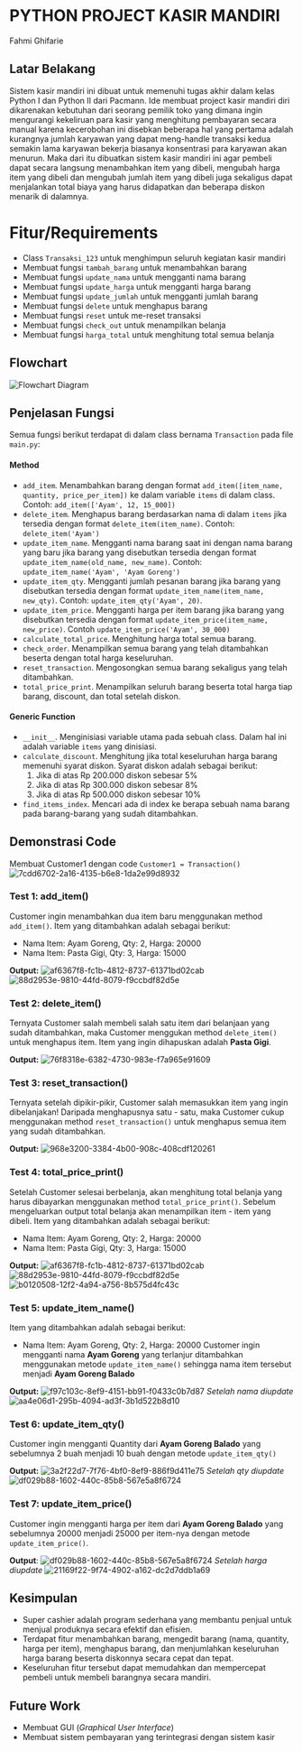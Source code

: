 # PYTHON PROJECT KASIR MANDIRI
Fahmi Ghifarie

## Latar Belakang
Sistem kasir mandiri ini dibuat untuk memenuhi tugas akhir dalam kelas Python I dan Python II dari Pacmann. 
Ide membuat project kasir mandiri diri dikarenakan kebutuhan dari seorang pemilik toko yang dimana ingin mengurangi kekeliruan para kasir yang menghitung pembayaran secara manual karena kecerobohan ini disebkan beberapa hal yang pertama adalah kurangnya jumlah karyawan yang dapat meng-handle transaksi kedua semakin lama karyawan bekerja biasanya konsentrasi para karyawan akan menurun. Maka dari itu dibuatkan sistem kasir mandiri ini agar pembeli dapat secara langsung menambahkan item yang dibeli, mengubah harga item yang dibeli dan mengubah jumlah item yang dibeli juga sekaligus dapat menjalankan total biaya yang harus didapatkan dan beberapa diskon menarik di dalamnya.

# Fitur/Requirements
- Class `Transaksi_123` untuk menghimpun seluruh kegiatan kasir mandiri
- Membuat fungsi `tambah_barang` untuk menambahkan barang
- Membuat fungsi `update_nama` untuk mengganti nama barang
- Membuat fungsi `update_harga` untuk mengganti harga barang
- Membuat fungsi `update_jumlah` untuk mengganti jumlah barang
- Membuat fungsi `delete` untuk menghapus barang
- Membuat fungsi `reset` untuk me-reset transaksi
- Membuat fungsi `check_out` untuk menampilkan belanja
- Membuat fungsi `harga_total` untuk menghitung total semua belanja

## Flowchart
![Flowchart Diagram](https://github.com/fahmighifarie/Self-Cashier-Pacmann/assets/68582818/958e1d18-0224-4ec4-b36a-748d5260b563)

## Penjelasan Fungsi
Semua fungsi berikut terdapat di dalam class bernama `Transaction` pada file `main.py`:

#### Method
- `add_item`. Menambahkan barang dengan format `add_item([item_name, quantity, price_per_item])` ke dalam variable `items` di dalam class. Contoh: `add_item(['Ayam', 12, 15_000])`
- `delete_item`. Menghapus barang berdasarkan nama di dalam `items` jika tersedia dengan format `delete_item(item_name)`. Contoh: `delete_item('Ayam')`
- `update_item_name`. Mengganti nama barang saat ini dengan nama barang yang baru jika barang yang disebutkan tersedia dengan format `update_item_name(old_name, new_name)`. Contoh: `update_item_name('Ayam', 'Ayam Goreng')`
- `update_item_qty`. Mengganti jumlah pesanan barang jika barang yang disebutkan tersedia dengan format `update_item_name(item_name, new_qty)`. Contoh: `update_item_qty('Ayam', 20)`.
- `update_item_price`. Mengganti harga per item barang jika barang yang disebutkan tersedia dengan format `update_item_price(item_name, new_price)`. Contoh `update_item_price('Ayam', 30_000)`
- `calculate_total_price`. Menghitung harga total semua barang.
- `check_order`. Menampilkan semua barang yang telah ditambahkan beserta dengan total harga keseluruhan.
- `reset_transaction`. Mengosongkan semua barang sekaligus yang telah ditambahkan.
- `total_price_print`. Menampilkan seluruh barang beserta total harga tiap barang, discount, dan total setelah diskon.

#### Generic Function
- `__init__`. Menginisiasi variable utama pada sebuah class. Dalam hal ini adalah variable `items` yang dinisiasi.
- `calculate_discount`. Menghitung jika total keseluruhan harga barang memenuhi syarat diskon. Syarat diskon adalah sebagai berikut:
	1. Jika di atas Rp 200.000 diskon sebesar 5%
	2. Jika di atas Rp 300.000 diskon sebesar 8%
	3. Jika di atas Rp 500.000 diskon sebesar 10%
- `find_items_index`. Mencari ada di index ke berapa sebuah nama barang pada barang-barang yang sudah ditambahkan.

## Demonstrasi Code
Membuat Customer1 dengan code `Customer1 = Transaction()`
![7cdd6702-2a16-4135-b6e8-1da2e99d8932](https://user-images.githubusercontent.com/24706517/210150937-b8ca9f67-2b97-4bab-bae6-39cd9c7cb746.png)

### Test 1: add_item()
Customer ingin menambahkan dua item baru menggunakan method `add_item()`. Item yang ditambahkan adalah sebagai berikut:
- Nama Item: Ayam Goreng, Qty: 2, Harga: 20000
- Nama Item: Pasta Gigi, Qty: 3, Harga: 15000

**Output:**
![af6367f8-fc1b-4812-8737-61371bd02cab](https://user-images.githubusercontent.com/24706517/210150963-e800e75a-c65e-4387-816d-628d746e6045.png)
![88d2953e-9810-44fd-8079-f9ccbdf82d5e](https://user-images.githubusercontent.com/24706517/210150970-996887d5-7136-4b6a-a874-3aad202ece9b.png)


### Test 2: delete_item()
Ternyata Customer salah membeli salah satu item dari belanjaan yang sudah ditambahkan, maka Customer menggukan method `delete_item()` untuk menghapus item. Item yang ingin dihapuskan adalah **Pasta Gigi**.

**Output:**
![76f8318e-6382-4730-983e-f7a965e91609](https://user-images.githubusercontent.com/24706517/210150989-d088f6dc-b84a-4d03-a4e0-58fcba2efe8c.png)


### Test 3: reset_transaction()
Ternyata setelah dipikir-pikir, Customer salah memasukkan item yang ingin dibelanjakan! Daripada menghapusnya satu - satu, maka Customer cukup menggunakan method `reset_transaction()` untuk menghapus semua item yang sudah ditambahkan.

**Output:**
![968e3200-3384-4b00-908c-408cdf120261](https://user-images.githubusercontent.com/24706517/210151004-7595102c-2295-4c95-aa2b-d371ee05f86b.png)


### Test 4: total_price_print()
Setelah Customer selesai berbelanja, akan menghitung total belanja yang harus dibayarkan menggunakan method `total_price_print()`. Sebelum mengeluarkan output total belanja akan menampilkan item - item yang dibeli. Item yang ditambahkan adalah sebagai berikut:
- Nama Item: Ayam Goreng, Qty: 2, Harga: 20000
- Nama Item: Pasta Gigi, Qty: 3, Harga: 15000

**Output:**
![af6367f8-fc1b-4812-8737-61371bd02cab](https://user-images.githubusercontent.com/24706517/210151020-c3fa620b-f6ad-4daa-8585-ca674e7bf5ab.png)
![88d2953e-9810-44fd-8079-f9ccbdf82d5e](https://user-images.githubusercontent.com/24706517/210151025-119c5f17-9b46-4753-9791-073efe76f673.png)
![b0120508-12f2-4a94-a756-8b575d4fc43c](https://user-images.githubusercontent.com/24706517/210151035-85c815ce-e420-4000-8891-e1407219fa50.png)


### Test 5: update_item_name()
Item yang ditambahkan adalah sebagai berikut:
- Nama Item: Ayam Goreng, Qty: 2, Harga: 20000
Customer ingin mengganti nama **Ayam Goreng** yang terlanjur ditambahkan menggunakan metode `update_item_name()` sehingga nama item tersebut menjadi **Ayam Goreng Balado**

**Output:**
![f97c103c-8ef9-4151-bb91-f0433c0b7d87](https://user-images.githubusercontent.com/24706517/210151089-3ff9bcd4-6b70-4eeb-a132-8516163b8d73.png)
_Setelah nama diupdate_
![aa4e06d1-295b-4094-ad3f-3b1d522b8d10](https://user-images.githubusercontent.com/24706517/210151096-a6526741-3654-48ed-8f8b-03592630462a.png)


### Test 6: update_item_qty()
Customer ingin mengganti Quantity dari **Ayam Goreng Balado** yang sebelumnya 2 buah menjadi 10 buah dengan metode `update_item_qty()`

**Output:**
![3a2f22d7-7f76-4bf0-8ef9-886f9d411e75](https://user-images.githubusercontent.com/24706517/210151107-ad15c629-ee50-4117-81b1-71a114647466.png)
_Setelah qty diupdate_
![df029b88-1602-440c-85b8-567e5a8f6724](https://user-images.githubusercontent.com/24706517/210151112-0cdbbe87-1dad-491e-8add-1dc2558a3ee7.png)

### Test 7: update_item_price()
Customer ingin mengganti harga per item dari **Ayam Goreng Balado** yang sebelumnya 20000 menjadi 25000 per item-nya dengan metode `update_item_price()`.

**Output**:
![df029b88-1602-440c-85b8-567e5a8f6724](https://user-images.githubusercontent.com/24706517/210151119-8ff07d98-9a3e-4898-8c3d-340e39dc7226.png)
_Setelah harga diupdate_
![21169f22-9f74-4902-a162-dc2d7ddb1a69](https://user-images.githubusercontent.com/24706517/210151124-e7e08787-210d-4372-a462-c21b977b6e17.png)


## Kesimpulan
- Super cashier adalah program sederhana yang membantu penjual untuk menjual produknya secara efektif dan efisien.
- Terdapat fitur menambahkan barang, mengedit barang (nama, quantity, harga per item), menghapus barang, dan menjumlahkan keseluruhan harga barang beserta diskonnya secara cepat dan tepat.
- Keseluruhan fitur tersebut dapat memudahkan dan mempercepat pembeli untuk membeli barangnya secara mandiri.

## Future Work
- Membuat GUI (_Graphical User Interface_)
- Membuat sistem pembayaran yang terintegrasi dengan sistem kasir

